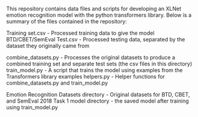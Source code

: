 This repository contains data files and scripts for developing an XLNet emotion recognition model with the python transformers library. Below is a summary of the files contained in the repository:

Training set.csv - Processed training data to give the model
BTD/CBET/SemEval Test.csv - Processed testing data, separated by the dataset they originally came from

combine_datasets.py - Processes the original datasets to produce a combined training set and separate test sets (the csv files in this directory)
train_model.py - A script that trains the model using examples from the Transformers library examples
helpers.py - Helper functions for combine_datasets.py and train_model.py

Emotion Recognition Datasets directory - Original datasets for BTD, CBET, and SemEval 2018 Task 1
model directory - the saved model after training using train_model.py